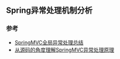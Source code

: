 ## Spring异常处理机制分析

### 参考

- [SpringMVC全局异常处理总结](https://blog.csdn.net/hry2015/article/details/78806295)
- [从源码的角度理解SpringMVC异常处理原理](https://blog.csdn.net/hry2015/article/details/78957949)
